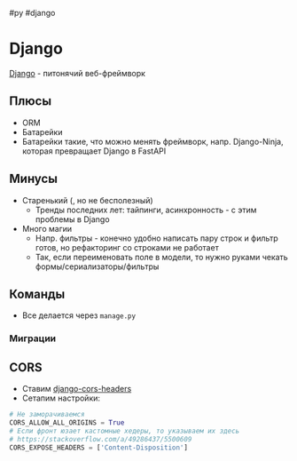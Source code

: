 #py #django 

# Django

[Django](https://www.djangoproject.com) - питонячий веб-фреймворк

## Плюсы

- ORM
- Батарейки
- Батарейки такие, что можно менять фреймворк, напр. Django-Ninja, которая превращает Django в FastAPI

## Минусы

- Старенький (, но не бесполезный)
    - Тренды последних лет: тайпинги, асинхронность - с этим проблемы в Django
- Много магии
    - Напр. фильтры - конечно удобно написать пару строк и фильтр готов, но рефакторинг со строками не работает
    - Так, если переименовать поле в модели, то нужно руками чекать формы/сериализаторы/фильтры

## Команды

- Все делается через `manage.py`

### Миграции



## CORS

- Ставим [django-cors-headers](https://pypi.org/project/django-cors-headers/)
- Сетапим настройки:

```python
# Не заморачиваемся
CORS_ALLOW_ALL_ORIGINS = True
# Если фронт юзает кастомные хедеры, то указываем их здесь
# https://stackoverflow.com/a/49286437/5500609
CORS_EXPOSE_HEADERS = ['Content-Disposition']
```